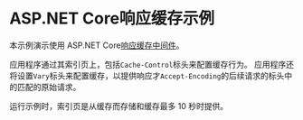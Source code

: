 # <a name="aspnet-core-response-caching-sample"></a>ASP.NET Core响应缓存示例

本示例演示使用 ASP.NET Core[响应缓存中间件](https://docs.microsoft.com/aspnet/core/performance/caching/middleware)。

应用程序通过其索引页上，包括`Cache-Control`标头来配置缓存行为。 应用程序还将设置`Vary`标头来配置缓存，以提供响应才`Accept-Encoding`的后续请求的标头中的匹配的原始请求。

运行示例时，索引页是从缓存而存储和缓存最多 10 秒时提供。
